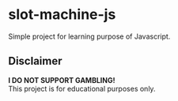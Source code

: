 # slot-machine-js
Simple project for learning purpose of Javascript.
## Disclaimer
**I DO NOT SUPPORT GAMBLING!**<br />
This project is for educational purposes only.

